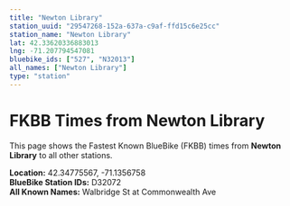 ```yaml
---
title: "Newton Library"
station_uuid: "29547268-152a-637a-c9af-ffd15c6e25cc"
station_name: "Newton Library"
lat: 42.33620336883013
lng: -71.207794547081
bluebike_ids: ["527", "N32013"]
all_names: ["Newton Library"]
type: "station"
---
```


# FKBB Times from Newton Library

This page shows the Fastest Known BlueBike (FKBB) times from **Newton Library** to all other stations.

**Location:** 42.34775567, -71.1356758  
**BlueBike Station IDs:** D32072  
**All Known Names:** Walbridge St at Commonwealth Ave


